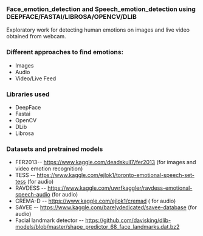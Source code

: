 ### Face_emotion_detection and Speech_emotion_detection using DEEPFACE/FASTAI/LIBROSA/OPENCV/DLIB

Exploratory work for detecting human emotions on images and live video obtained from webcam.


### Different approaches to find emotions:
- Images
- Audio
- Video/Live Feed

### Libraries used
- DeepFace
- Fastai
- OpenCV
- DLib
- Librosa

### Datasets and pretrained models
- FER2013-- https://www.kaggle.com/deadskull7/fer2013  (for images and video emotion recognition)
- TESS -- https://www.kaggle.com/ejlok1/toronto-emotional-speech-set-tess   (for audio)
- RAVDESS -- https://www.kaggle.com/uwrfkaggler/ravdess-emotional-speech-audio  (for audio)
- CREMA-D -- https://www.kaggle.com/ejlok1/cremad ( for audio)
- SAVEE -- https://www.kaggle.com/barelydedicated/savee-database (for audio)
- Facial landmark detector -- https://github.com/davisking/dlib-models/blob/master/shape_predictor_68_face_landmarks.dat.bz2





